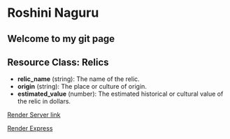 # Roshini Naguru
## Welcome to my git page
## Resource Class: Relics
- **relic_name** (string): The name of the relic.
- **origin** (string): The place or culture of origin.
- **estimated_value** (number): The estimated historical or cultural value of the relic in dollars.


[Render Server link](https://dashboard.render.com/web/srv-cshub13qf0us73a97jrg/deploys/dep-cshub1bqf0us73a97jv0)

[Render Express](https://f24db57naguru.onrender.com/)
